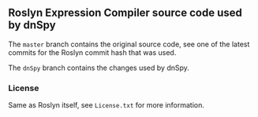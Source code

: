 ## Roslyn Expression Compiler source code used by dnSpy

The `master` branch contains the original source code, see one of the latest commits for the Roslyn commit hash that was used.

The `dnSpy` branch contains the changes used by dnSpy.

### License

Same as Roslyn itself, see `License.txt` for more information.

